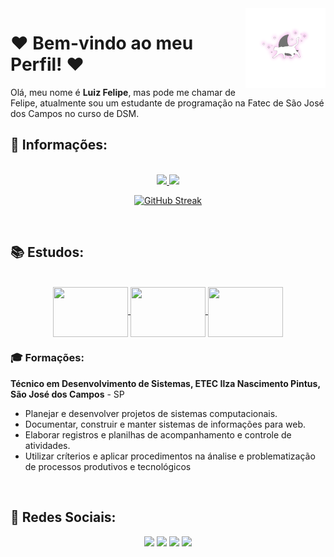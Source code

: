 <img src="img/logo-cat/cat-logo-128.png" alt="cat-logo" align="right" />

# ❤️ Bem-vindo ao meu Perfil! ❤️

Olá, meu nome é **Luiz Felipe**, mas pode me chamar de Felipe, atualmente sou um estudante de programação na Fatec de São José dos Campos no curso de DSM.


## 📝 Informações:

<div align="center">

<br>

  <a href="https://github.com/felipe-sant">
    <img height="180em" src="https://github-readme-stats.vercel.app/api?username=felipe-sant&show_icons=true&theme=radical&include_all_commits=true&count_private=true"/>
    <img height="180em" src="https://github-readme-stats.vercel.app/api/top-langs/?username=felipe-sant&layout=compact&langs_count=16&theme=radical"/>
  </a>
  
  [![GitHub Streak](http://github-readme-streak-stats.herokuapp.com?user=felipe-sant&theme=radical)](https://git.io/streak-stats)
</div>

<br>

## 📚 Estudos:

<div align="center"><br>
  <a href="https://www.w3schools.com/html/" target="_blank">
    <img align="center"  width=120 height=80 src="https://cdn.jsdelivr.net/gh/devicons/devicon/icons/html5/html5-original.svg" /> 
  </a>
  <a href="https://www.w3schools.com/css/" target="_blank">
    <img align="center" width=120 height=80 src="https://cdn.jsdelivr.net/gh/devicons/devicon/icons/css3/css3-original.svg" /> 
  </a>
  <a href="https://www.w3schools.com/python/" target="_blank">
    <img align="center" width=120 height=80 src="https://cdn.jsdelivr.net/gh/devicons/devicon/icons/python/python-original.svg"/>
  </a>
</div>

### 🎓 Formações:

**Técnico em Desenvolvimento de Sistemas, ETEC Ilza Nascimento Pintus, São José dos Campos** - SP

- Planejar e desenvolver projetos de sistemas computacionais.
- Documentar, construir e manter sistemas de informações para web.
- Elaborar registros e planilhas de acompanhamento e controle de atividades.
- Utilizar críterios e aplicar procedimentos na ánalise e problematização de processos produtivos e tecnológicos

<br>

## 🔗 Redes Sociais:

<div align="center">
    <a href=""><img src="https://img.shields.io/badge/Gmail-D14836?style=for-the-badge&logo=gmail&logoColor=white" /></a>
    <a href=""><img src="https://img.shields.io/badge/Instagram-E4405F?style=for-the-badge&logo=instagram&logoColor=white" /></a>
    <a href=""><img src="https://img.shields.io/badge/Twitter-1DA1F2?style=for-the-badge&logo=twitter&logoColor=white" /></a>
    <a href=""><img src="https://img.shields.io/badge/YouTube-FF0000?style=for-the-badge&logo=youtube&logoColor=white" /></a>
</div>
